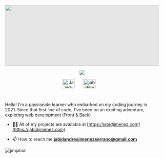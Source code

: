 
<img style="display: block;-webkit-user-select: none;margin: auto;background-color: hsl(0, 0%, 90%);" src="https://i.pinimg.com/originals/d4/60/eb/d460eb4ac63b9a2fbad07a83bc3ac7f6.gif" width="850" height="200">

<p align="center">
  <!-- Typing SVG by DenverCoder1 - https://github.com/DenverCoder1/readme-typing-svg -->
 <a href="https://github.com/DenverCoder1/readme-typing-svg">
    <img src="https://readme-typing-svg.demolab.com/?lines=I%20am%20Jabid;..a%20Full%20Stack%20Developer%20passionate%20about%20building%20scalable%20applications;Most%20of%20my%20experience%20is%20focused%20on%20Backend;Always%20learning%20new%20things&font=Fira%20Code&center=true&width=440&height=45&color=00E311&vCenter=true&pause=1000&size=22" />
</a>
</p>
<p align="center">
  <a href="https://www.linkedin.com/in/jabid-jimenez-serrano-960215175/" target="_blank"><img align="center" src="https://www.iconsdb.com/icons/preview/green/linkedin-2-xxl.png" alt="Jabid-Jimenez" height="30" width="40" /></a> &#8287;&#8287;&#8287;&#8287;&#8287;
<a href="https://www.instagram.com/jabidjim/" target="_blank"><img align="center" src="https://www.iconsdb.com/icons/preview/green/instagram-xxl.png" alt="jabidjim" height="30" width="40" /></a>&#8287;&#8287;&#8287;&#8287;&#8287;

</p>

<br/>

Hello! I'm a passionate learner who embarked on my coding journey in 2021. Since that first line of code, I've been on an exciting adventure, exploring web development (Front & Back)
- 👨‍💻 All of my projects are available at [https://jabidjimenez.com](https://jabidjimenez.com)


- 📫 How to reach me **jabidandresjimenezserrano@gmail.com**


<p><img align="left" src="https://github-readme-stats.vercel.app/api/top-langs?username=jimjabid&show_icons=true&theme=dark&title_color=00e311&text_color=00e311&locale=en&layout=compact" alt="jimjabid" /></p>




